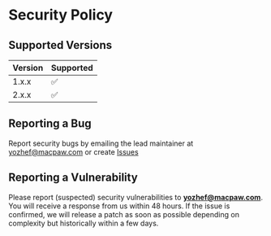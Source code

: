 # Security Policy

## Supported Versions

| Version | Supported          |
|---------| ------------------ |
| 1.x.x   | :white_check_mark: |
| 2.x.x   | :white_check_mark: |

## Reporting a Bug

Report security bugs by emailing the lead maintainer at yozhef@macpaw.com or create [Issues](https://github.com/MacPaw/symfony-health-check-bundle/issues)

## Reporting a Vulnerability

Please report (suspected) security vulnerabilities to
**[yozhef@macpaw.com](mailto:yozhef@macpaw.com)**. You will receive a response from
us within 48 hours. If the issue is confirmed, we will release a patch as soon
as possible depending on complexity but historically within a few days.
